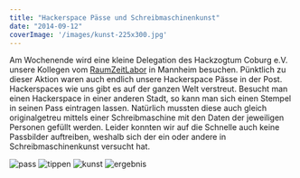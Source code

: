 ```yaml
---
title: "Hackerspace Pässe und Schreibmaschinenkunst"
date: "2014-09-12"
coverImage: '/images/kunst-225x300.jpg'
---
```


Am Wochenende wird eine kleine Delegation des Hackzogtum Coburg e.V. unsere Kollegen vom [RaumZeitLabor](https://raumzeitlabor.de/) in Mannheim besuchen. Pünktlich zu dieser Aktion waren auch endlich unsere Hackerspace Pässe in der Post. Hackerspaces wie uns gibt es auf der ganzen Welt verstreut. Besucht man einen Hackerspace in einer anderen Stadt, so kann man sich einen Stempel in seinen Pass eintragen lassen. Natürlich mussten diese auch gleich originalgetreu mittels einer Schreibmaschine mit den Daten der jeweiligen Personen gefüllt werden. Leider konnten wir auf die Schnelle auch keine Passbilder auftreiben, weshalb sich der ein oder andere in Schreibmaschinenkunst versucht hat.

![pass](/images/pass-244x300.jpg)
![tippen](/images/tippen-225x300.jpg)
![kunst](/images/kunst-225x300.jpg)
![ergebnis](/images/ergebnis-300x225.jpg)
